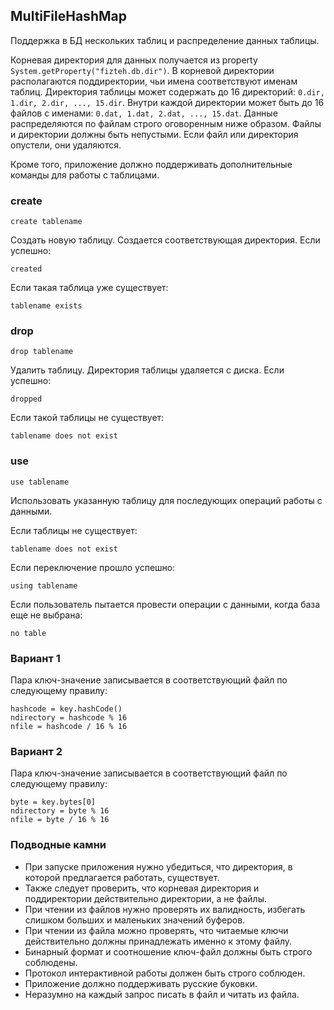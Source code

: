 ## MultiFileHashMap

Поддержка в БД нескольких таблиц и распределение данных таблицы.

Корневая директория для данных получается из property ```System.getProperty("fizteh.db.dir")```. В корневой директории
располагаются поддиректории, чьи имена соответствуют именам таблиц. Директория таблицы может содержать до 16
директорий: ```0.dir, 1.dir, 2.dir, ..., 15.dir```. Внутри каждой директории может быть до 16 файлов с именами:
```0.dat, 1.dat, 2.dat, ..., 15.dat```. Данные распределяются по файлам строго оговоренным ниже образом.
Файлы и директории должны быть непустыми. Если файл или директория опустели, они удаляются.

Кроме того, приложение должно поддерживать дополнительные команды для работы с таблицами.

### create
```
create tablename
```

Создать новую таблицу. Создается соответствующая директория. Если успешно:
```
created
```

Если такая таблица уже существует:
```
tablename exists
```

### drop
```
drop tablename
```

Удалить таблицу. Директория таблицы удаляется с диска. Если успешно:
```
dropped
```

Если такой таблицы не существует:
```
tablename does not exist
```

### use
```
use tablename
```

Использовать указанную таблицу для последующих операций работы с данными.

Если таблицы не существует:
```
tablename does not exist
```

Если переключение прошло успешно:
```
using tablename
```

Если пользователь пытается провести операции с данными, когда база еще не выбрана:
```
no table
```

### Вариант 1
Пара ключ-значение записывается в соответствующий файл по следующему правилу:
```
hashcode = key.hashCode()
ndirectory = hashcode % 16
nfile = hashcode / 16 % 16
```

### Вариант 2
Пара ключ-значение записывается в соответствующий файл по следующему правилу:
```
byte = key.bytes[0]
ndirectory = byte % 16
nfile = byte / 16 % 16
```

### Подводные камни

* При запуске приложения нужно убедиться, что директория, в которой предлагается работать, существует.
* Также следует проверить, что корневая директория и поддиректории действительно директории, а не файлы.
* При чтении из файлов нужно проверять их валидность, избегать слишком больших и маленьких значений буферов.
* При чтении из файла можно проверять, что читаемые ключи действительно должны принадлежать именно к этому файлу.
* Бинарный формат и соотношение ключ-файл должны быть строго соблюдены.
* Протокол интерактивной работы должен быть строго соблюден.
* Приложение должно поддерживать русские буковки.
* Неразумно на каждый запрос писать в файл и читать из файла.

